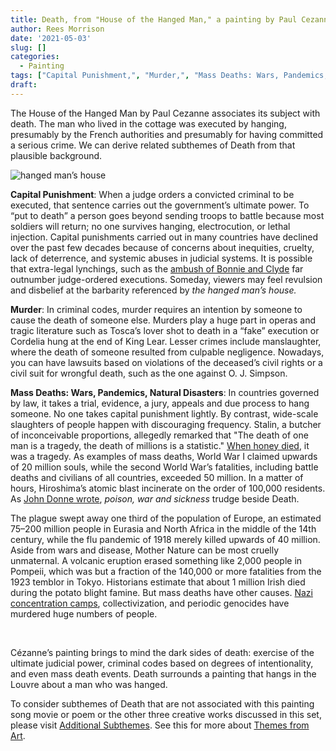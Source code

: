 ```yaml
---
title: Death, from "House of the Hanged Man," a painting by Paul Cezanne
author: Rees Morrison
date: '2021-05-03'
slug: []
categories:
  - Painting
tags: ["Capital Punishment,", "Murder,", "Mass Deaths: Wars, Pandemics, Natural Disasters", ]
draft: 
---
```


The House of the Hanged Man by Paul Cezanne associates its subject with death.  The man who lived in the cottage was executed by hanging, presumably by the French authorities and presumably for having committed a serious crime.  We can derive related subthemes of Death from that plausible background.
<!--more-->

![hanged man’s house](/media/DeathHangedMan.jpg)

**Capital Punishment**:   When a judge orders a convicted criminal to be executed, that sentence carries out the government’s ultimate power.  To “put to death” a person goes beyond sending troops to battle because most soldiers will return; no one survives hanging, electrocution, or lethal injection.  Capital punishments carried out in many countries have declined over the past few decades because of concerns about inequities, cruelty, lack of deterrence, and systemic abuses in judicial systems.  It is possible that extra-legal lynchings, such as the [ambush of Bonnie and Clyde](https://themesfromart.com/post/2021-05-03-death-from-bonnie-clyde-a-movie-starring-warren-beatty-and-faye-dunaway/deathbonnie/) far outnumber judge-ordered executions.  Someday, viewers may feel revulsion and disbelief at the barbarity referenced by *the hanged man’s house.*

**Murder**:  In criminal codes, murder requires an intention by someone to cause the death of someone else.  Murders play a huge part in operas and tragic literature such as Tosca’s lover shot to death in a “fake” execution or Cordelia hung at the end of King Lear.  Lesser crimes include manslaughter, where the death of someone resulted from culpable negligence.  Nowadays, you can have lawsuits based on violations of the deceased’s civil rights or a civil suit for wrongful death, such as the one against O. J. Simpson.  

**Mass Deaths: Wars, Pandemics, Natural Disasters**:   In countries governed by law, it takes a trial, evidence, a jury, appeals and due process to hang someone.  No one takes capital punishment lightly.  By contrast, wide-scale slaughters of people happen with discouraging frequency.   Stalin, a butcher of inconceivable proportions, allegedly remarked that "The death of one man is a tragedy, the death of millions is a statistic." [When honey died](https://themesfromart.com/post/2021-05-03-death-from-honey-sung-by-bobby-goldsboro/deathhoney/), it was a tragedy.  As examples of mass deaths, World War I claimed upwards of 20 million souls, while the second World War’s fatalities, including battle deaths and civilians of all countries, exceeded 50 million.   In a matter of hours, Hiroshima’s atomic blast incinerate on the order of 100,000 residents.  As [John Donne wrote](https://themesfromart.com/post/2021-05-03-death-from-death-be-not-proud-a-poem-by-john-donne/deathdonne/), *poison, war and sickness* trudge beside Death.

The plague swept away one third of the population of Europe, an estimated 75–200 million people in Eurasia and North Africa in the middle of the 14th century, while the flu pandemic of 1918 merely killed upwards of 40 million.  Aside from wars and disease, Mother Nature can be most cruelly unmaternal.   A volcanic eruption erased something like 2,000 people in Pompeii, which was but a fraction of the 140,000 or more fatalities from the 1923 temblor in Tokyo.  Historians estimate that about 1 million Irish died during the potato blight famine.  But mass deaths have other causes.  [Nazi concentration camps](https://themesfromart.com/post/2021-02-08-decisions-sophie-s-choice-with-meryl-streep/decisionssophies/), collectivization, and periodic genocides have murdered huge numbers of people. 

&nbsp;

Cézanne’s painting brings to mind the dark sides of death: exercise of the ultimate judicial power, criminal codes based on degrees of intentionality, and even mass death events.  Death surrounds a painting that hangs in the Louvre about a man who was hanged.


To consider subthemes of Death that are not associated with this painting song movie or poem or the other three creative works discussed in this set, please visit [Additional Subthemes](https://themesfromart.com/post/2021-05-03-death-additional/deathaddl/).  See this for more about  [Themes from Art](http://bit.ly/3sRXopI).